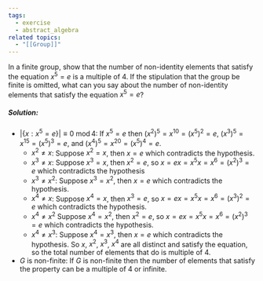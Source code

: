 ```yaml
---
tags:
  - exercise
  - abstract_algebra
related topics:
  - "[[Group]]"
---
```

In a finite group, show that the number of non-identity elements that satisfy the equation $x^5 = e$ is a multiple of $4$. If the stipulation that the group be finite is omitted, what can you say about the number of non-identity elements that satisfy the equation $x^5 = e$?
##### Solution:
- $|\{x: x^5 = e\}|\equiv 0\ \operatorname{mod} 4$:
	If $x^5=e$ then $(x^2)^5=x^{10}=(x^5)^2=e$, $(x^3)^5=x^{15}=(x^5)^3=e$, and $(x^4)^5=x^{20}=(x^5)^4=e$.
	- $x^2 \neq x$:
		Suppose $x^2=x$, then $x=e$ which contradicts the hypothesis.
	- $x^3 \neq x$:
		Suppose $x^3=x$, then $x^2=e$, so $x=e x=x^5 x=x^6=(x^2)^3=e$ which contradicts the hypothesis
	- $x^3\neq x^2$:
		Suppose $x^3=x^2$, then $x=e$ which contradicts the hypothesis.
	- $x^4\neq x$:
		Suppose $x^4 = x$, then $x^3=e$, so $x=ex=x^5 x=x^6=(x^3)^2=e$ which contradicts the hypothesis.
	- $x^4\neq x^2$
		Suppose $x^4=x^2$, then $x^2=e$, so $x=ex=x^5 x=x^6=(x^2)^3=e$ which contradicts the hypothesis.
	- $x^4 \neq x^3$:
		Suppose $x^4=x^3$, then $x=e$ which contradicts the hypothesis.
	So $x$, $x^2$, $x^3$, $x^4$ are all distinct and satisfy the equation, so the total number of elements that do is multiple of $4$.
- $G$ is non-finite:
	If $G$ is non-finite then the number of elements that satisfy the property can be a multiple of $4$ or infinite.